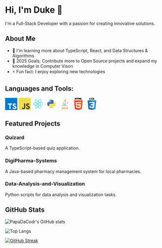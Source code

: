 # Hi, I'm Duke 👋

I'm a Full-Stack Developer with a passion for creating innovative solutions.

## About Me

- 🌱 I'm learning more about TypeScript, React, and Data Structures & Algorithms
- 🎯 2025 Goals: Contribute more to Open Source projects and expand my knowledge in Computer Vison 
- ⚡ Fun fact: I enjoy exploring new technologies



## Languages and Tools:

<img src="https://raw.githubusercontent.com/github/explore/80688e429a7d4ef2fca1e82350fe8e3517d3494d/topics/typescript/typescript.png" width="40" height="40"/> <img src="https://raw.githubusercontent.com/github/explore/80688e429a7d4ef2fca1e82350fe8e3517d3494d/topics/javascript/javascript.png" width="40" height="40"/> <img src="https://raw.githubusercontent.com/github/explore/80688e429a7d4ef2fca1e82350fe8e3517d3494d/topics/react/react.png" width="40" height="40"/> <img src="https://raw.githubusercontent.com/github/explore/80688e429a7d4ef2fca1e82350fe8e3517d3494d/topics/python/python.png" width="40" height="40"/> <img src="https://raw.githubusercontent.com/github/explore/80688e429a7d4ef2fca1e82350fe8e3517d3494d/topics/java/java.png" width="40" height="40"/> <img src="https://raw.githubusercontent.com/github/explore/80688e429a7d4ef2fca1e82350fe8e3517d3494d/topics/html/html.png" width="40" height="40"/> <img src="https://raw.githubusercontent.com/github/explore/80688e429a7d4ef2fca1e82350fe8e3517d3494d/topics/css/css.png" width="40" height="40"/>

## Featured Projects

### Quizard
A TypeScript-based quiz application.

### DigiPharma-Systems
A Java-based pharmacy management system for local pharmacies.

### Data-Analysis-and-Visualization
Python scripts for data analysis and visualization tasks.

## GitHub Stats


![PapaDaCodr's GitHub stats](https://github-readme-stats.vercel.app/api?username=PapaDaCodr&show_icons=true&theme=radical)

![Top Langs](https://github-readme-stats.vercel.app/api/top-langs/?username=PapaDaCodr&layout=compact&theme=radical)

[![GitHub Streak](https://github-readme-streak-stats-dusky.vercel.app?user=PapaDaCodr&theme=nightowl)](https://git.io/streak-stats)

